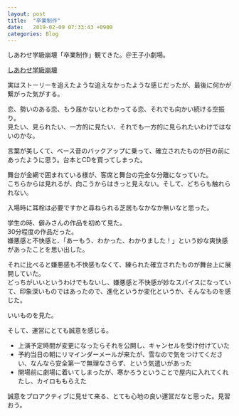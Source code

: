 ```yaml
---
layout: post
title:  "卒業制作"
date:   2019-02-09 07:33:43 +0900
categories: Blog
---
```




しあわせ学級崩壊「卒業制作」観てきた。＠王子小劇場。

[しあわせ学級崩壊](http://happyhype.web.fc2.com/)

実はストーリーを追えたような追えなかったような感じだったが、最後に何かが繋がった気がする。

恋、勢いのある恋、もう届かないとわかってる恋、それでも向かい続ける空振り。  
見たい、見られたい、一方的に見たい、それでも一方的に見られたいわけではないのかな。

言葉が美しくて、ベース音のバックアップに乗って、確立されたものが目の前にあったように思う。台本とCDを買ってしまった。

舞台が金網で囲まれている様が、客席と舞台の完全な分離になっていた。  
こちらからは見れるが、向こうからはきっと見えない。そして、どちらも触れられない。

入場時に耳栓は必要ですかと尋ねられる芝居もなかなか無いなと思った。

学生の時、僻みさんの作品を初めて見た。  
30分程度の作品だった。  
嫌悪感と不快感と、「あーもう、わかった、わかりました！」という妙な爽快感があったことを思い出した。

それに比べると嫌悪感も不快感もなくて、練られた確立されたものが舞台上に展開していた。  
どっちがいいというわけでもないし、嫌悪感と不快感が妙なスパイスになっていて、印象深いものではあったので、進化というか変化というか、そんなものを感じた。

いいものを見た。

そして、運営にとても誠意を感じる。

* 上演予定時間が変更になったらそれを公開し、キャンセルを受け付けていた
* 予約当日の朝にリマインダーメールが来たが、雪なので気をつけてください、なんなら安全第一で無理なさらず、という気遣いがあった
* 開場前に劇場に着いてしまったが、寒かろうということで屋内に入れてくれたし、カイロももらえた

誠意をプロアクティブに見せて来る、とても心地の良い運営だなと思った。見習おう。
